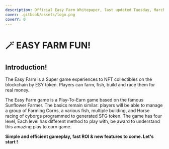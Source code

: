 ```yaml
---
description: Official Easy Farm Whitepaper, last updated Tuesday, March 22, 2022
cover: .gitbook/assets/logo.png
coverY: 0
---
```


# 🪄 EASY FARM FUN!

## **Introduction**!

The Easy Farm is a Super game experiences to NFT collectibles on the blockchain by ESY token. Players can farm, fish, build and race them for real money.

The Easy Farm game is a Play-To-Earn game based on the famous Sunflower Farmer. The basics remain similar: players will be able to manage a group of Farming Corns, a various fish, multiple building, and Horse racing of cyborgs programmed to generated SFG token. The game has four level, Each level has different method to play with, be award to understand this amazing play to earn game.

**Simple and efficient gameplay, fast ROI & new features to come. Let's start !**
